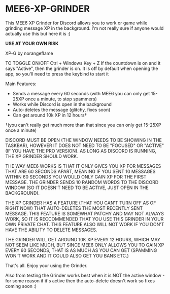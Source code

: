 # MEE6-XP-GRINDER
This MEE6 XP Grinder for Discord allows you to work or game while grinding message XP in the background. I'm not really sure if anyone would actually use this but here it is :)

**USE AT YOUR OWN RISK**

XP-G by norangeflame

TO TOGGLE ON/OFF
Ctrl + Windows Key + Z
If the countdown is on and it says "Active", then the grinder is on.
It is off by default when opening the app, so you'll need to press the keybind to start it


Main Features:
 - Sends a message every 60 seconds (with MEE6 you can only get 15-25XP once a minute, to stop spammers)
 - Works while Discord is open in the background
 - Auto-deletes the message (glitchy, fixes soon)
 - Can get around 10k XP in 12 hours†

†(you can't really get much more than that since you can only get 15-25XP once a minute)




DISCORD MUST BE OPEN (THE WINDOW NEEDS TO BE SHOWING IN THE TASKBAR), HOWEVER IT DOES NOT NEED TO BE "FOCUSED" OR "ACTIVE" (IF YOU HAVE THE PRO VERSION).
AS LONG AS DISCORD IS RUNNING, THE XP GRINDER SHOULD WORK.

THE WAY MEE6 WORKS IS THAT IT ONLY GIVES YOU XP FOR MESSAGES THAT ARE 60 SECONDS APART, MEANING IF YOU SENT 10 MESSAGES WITHIN 60 SECONDS YOU WOULD ONLY GAIN XP FOR THE FIRST MESSAGE. THE GRINDER SENDS 10 RANDOM WORDS TO THE DISCORD WINDOW (SO IT DOESN'T NEED TO BE ACTIVE, JUST OPEN IN THE BACKGROUND).

THE XP GRINDER HAS A FEATURE (THAT YOU CAN'T TURN OFF AS OF RIGHT NOW) THAT AUTO-DELETES THE MOST RECENTLY SENT MESSAGE. THIS FEATURE IS SOMEWHAT PATCHY AND MAY NOT ALWAYS WORK, SO IT IS RECCOMMENDED THAT YOU USE THIS GRINDER IN YOUR OWN PRIVATE CHAT. THIS FEATURE ALSO WILL NOT WORK IF YOU DON'T HAVE THE ABILITY TO DELETE MESSAGES.



THE GRINDER WILL GET AROUND 10K XP EVERY 12 HOURS, WHICH MAY NOT SEEM LIKE MUCH, BUT SINCE MEE6 ONLY ALLOWS YOU TO GAIN XP EVERY 60 SECONDS, THAT IS AS MUCH AS YOU CAN GET (SPAMMING WON'T WORK AND IT COULD ALSO GET YOU BANS ETC.)

That's all. Enjoy your using the Grinder.

Also from testing the Grinder works best when it is NOT the active window - for some reason if it's active then the auto-delete doesn't work so fixes coming soon :)
